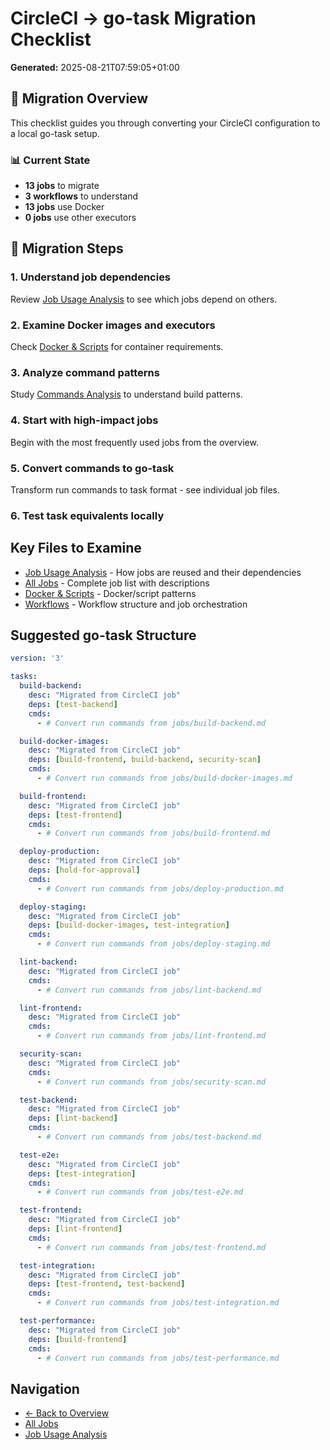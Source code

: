 # CircleCI → go-task Migration Checklist

**Generated:** 2025-08-21T07:59:05+01:00

## 🎯 Migration Overview

This checklist guides you through converting your CircleCI configuration to a local go-task setup.

### 📊 Current State

- **13 jobs** to migrate
- **3 workflows** to understand
- **13 jobs** use Docker
- **0 jobs** use other executors

## 🔄 Migration Steps

### 1. **Understand job dependencies**
Review [Job Usage Analysis](summaries/job-usage.md) to see which jobs depend on others.

### 2. **Examine Docker images and executors**
Check [Docker & Scripts](summaries/docker-and-scripts.md) for container requirements.

### 3. **Analyze command patterns**
Study [Commands Analysis](summaries/commands.md) to understand build patterns.

### 4. **Start with high-impact jobs**
Begin with the most frequently used jobs from the overview.

### 5. **Convert commands to go-task**
Transform run commands to task format - see individual job files.

### 6. **Test task equivalents** locally

## Key Files to Examine

- [Job Usage Analysis](summaries/job-usage.md) - How jobs are reused and their dependencies
- [All Jobs](summaries/all-jobs.md) - Complete job list with descriptions
- [Docker & Scripts](summaries/docker-and-scripts.md) - Docker/script patterns
- [Workflows](summaries/workflows.md) - Workflow structure and job orchestration

## Suggested go-task Structure

```yaml
version: '3'

tasks:
  build-backend:
    desc: "Migrated from CircleCI job"
    deps: [test-backend]
    cmds:
      - # Convert run commands from jobs/build-backend.md

  build-docker-images:
    desc: "Migrated from CircleCI job"
    deps: [build-frontend, build-backend, security-scan]
    cmds:
      - # Convert run commands from jobs/build-docker-images.md

  build-frontend:
    desc: "Migrated from CircleCI job"
    deps: [test-frontend]
    cmds:
      - # Convert run commands from jobs/build-frontend.md

  deploy-production:
    desc: "Migrated from CircleCI job"
    deps: [hold-for-approval]
    cmds:
      - # Convert run commands from jobs/deploy-production.md

  deploy-staging:
    desc: "Migrated from CircleCI job"
    deps: [build-docker-images, test-integration]
    cmds:
      - # Convert run commands from jobs/deploy-staging.md

  lint-backend:
    desc: "Migrated from CircleCI job"
    cmds:
      - # Convert run commands from jobs/lint-backend.md

  lint-frontend:
    desc: "Migrated from CircleCI job"
    cmds:
      - # Convert run commands from jobs/lint-frontend.md

  security-scan:
    desc: "Migrated from CircleCI job"
    cmds:
      - # Convert run commands from jobs/security-scan.md

  test-backend:
    desc: "Migrated from CircleCI job"
    deps: [lint-backend]
    cmds:
      - # Convert run commands from jobs/test-backend.md

  test-e2e:
    desc: "Migrated from CircleCI job"
    deps: [test-integration]
    cmds:
      - # Convert run commands from jobs/test-e2e.md

  test-frontend:
    desc: "Migrated from CircleCI job"
    deps: [lint-frontend]
    cmds:
      - # Convert run commands from jobs/test-frontend.md

  test-integration:
    desc: "Migrated from CircleCI job"
    deps: [test-frontend, test-backend]
    cmds:
      - # Convert run commands from jobs/test-integration.md

  test-performance:
    desc: "Migrated from CircleCI job"
    deps: [build-frontend]
    cmds:
      - # Convert run commands from jobs/test-performance.md

```

## Navigation

- [← Back to Overview](../README.md)
- [All Jobs](summaries/all-jobs.md)
- [Job Usage Analysis](summaries/job-usage.md)

